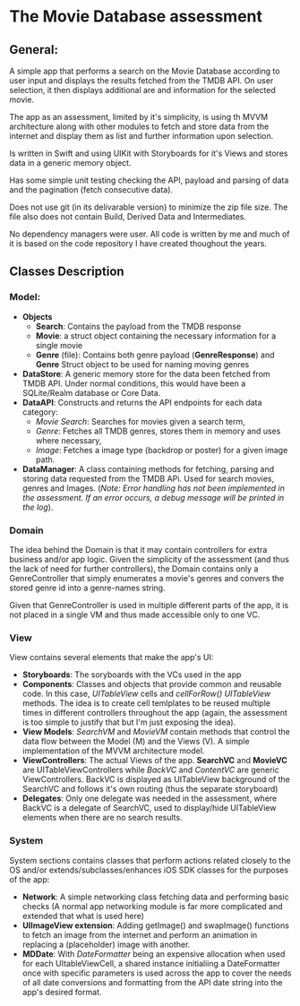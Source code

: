 # The Movie Database assessment

## General:

A simple app that performs a search on the Movie Database according to user input and displays the results fetched from the TMDB API. On user selection, it then displays additional are and information for the selected movie.

The app as an assessment, limited by it's simplicity, is using th MVVM architecture along with other modules to fetch and store data from the internet and display them as list and further information upon selection.

Is written in Swift and using UIKit with Storyboards for it's Views and stores data in a generic memory object.

Has some simple unit testing checking the API, payload and parsing of data and the pagination (fetch consecutive data).

Does not use git (in its delivarable version) to minimize the zip file size. The file also does not contain Build, Derived Data and Intermediates.

No dependency managers were user. All code is written by me and much of it is based on the code repository I have created thoughout the years.

## Classes Description

### Model:

* **Objects**
  * **Search**: Contains the payload from the TMDB response
  * **Movie**: a struct object containing the necessary information for a single movie
  * **Genre** (file): Contains both genre payload (**GenreResponse**) and **Genre** Struct object to be used for naming moving genres
* **DataStore**: A generic memory store for the data been fetched from TMDB API. Under normal conditions, this would have been a SQLite/Realm database or Core Data.
* **DataAPI**: Constructs and returns the API endpoints for each data category:
  * *Movie Search*: Searches for movies given a search term,
  * *Genre*: Fetches all TMDB genres, stores them in memory and uses where necessary,
  * *Image*: Fetches a image type (backdrop or poster) for a given image path.
* **DataManager**: A class containing methods for fetching, parsing and storing data requested from the TMDB APi. Used for search movies, genres and Images. (*Note: Error handling has not been implemented in the assessment. If an error occurs, a debug message will be printed in the log*).

### Domain

The idea behind the Domain is that it may contain controllers for extra business and/or app logic. Given the simplicity of the assessment (and thus the lack of need for further controllers), the Domain contains only a GenreController that simply enumerates a movie's genres and convers the stored genre id into a genre-names string. 

Given that GenreController is used in multiple different parts of the app, it is not placed in a single VM and thus made accessible only to one VC.

### View

View contains several elements that make the app's UI:

* **Storyboards**: The soryboards with the VCs used in the app
* **Components**: Classes and objects that provide common and reusable code. In this case, *UITableView* cells and *cellForRow() UITableView* methods. The idea is to create cell temlplates to be reused multiple times in different controllers throughout the app (again, the assessment is too simple to justify that but I'm just exposing the idea).
* **View Models**: *SearchVM* and *MovieVM* contain methods that control the data flow between the Model (M) and the Views (V). A simple implementation of the MVVM architecture model.
* **ViewControllers**: The actual Views of the app. **SearchVC** and **MovieVC** are UITableViewControllers while *BackVC* and *ContentVC* are generic ViewControllers. BackVC is displayed as UITableView background of the SearchVC and follows it's own routing (thus the separate storyboard)
* **Delegates**: Only one delegate was needed in the assessment, where BackVC is a delegate of SearchVC, used to display/hide UITableView elements when there are no search results.

### System

System sections contains classes that  perform actions related closely to the OS and/or extends/subclasses/enhances iOS SDK classes for the purposes of the app:

* **Network**: A simple networking class fetching data and performing basic checks (A normal app networking module is far more complicated and extended that what is used here)
* **UIImageView extension**: Adding getImage() and swapImage() functions to fetch an image from the internet and perform an animation in replacing a (placeholder) image with another.
* **MDDate**: With *DateFormatter* being an expensive allocation when used for each UItableViewCell, a shared instance initialiing a DateFormatter once with specific parameters is used across the app to cover the needs of all date conversions and formatting from the API date string into the app's desired format.